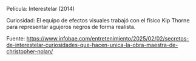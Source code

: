Película: Interestelar (2014)

Curiosidad: El equipo de efectos visuales trabajó con el físico Kip Thorne para representar agujeros negros de forma realista.

Fuente: https://www.infobae.com/entretenimiento/2025/02/02/secretos-de-interestelar-curiosidades-que-hacen-unica-la-obra-maestra-de-christopher-nolan/